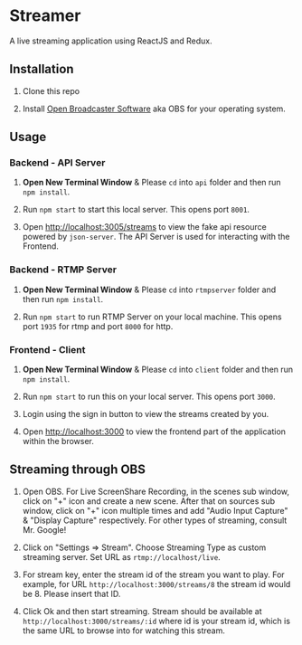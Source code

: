 # Streamer

A live streaming application using ReactJS and Redux.

## Installation

1. Clone this repo
  
2. Install [Open Broadcaster Software](https://obsproject.com/) aka OBS for your operating system.


## Usage

### Backend - API Server

1. **Open New Terminal Window** & Please `cd` into `api` folder and then run `npm install`.

2. Run `npm start` to start this local server. This opens port `8001`.

3. Open [http://localhost:3005/streams](http://localhost:3005/streams) to view the fake api resource powered by `json-server`. The API Server is used for interacting with the Frontend.

### Backend - RTMP Server

1. **Open New Terminal Window** & Please `cd` into `rtmpserver` folder and then run `npm install`.

2. Run `npm start` to run RTMP Server on your local machine. This opens port `1935` for rtmp and port `8000` for http.

### Frontend - Client

1. **Open New Terminal Window** & Please `cd` into `client` folder and then run `npm install`.

2. Run `npm start` to run this on your local server. This opens port `3000`.

3. Login using the sign in button to view the streams created by you.

4. Open [http://localhost:3000](http://localhost:3000) to view the frontend part of the application within the browser.

## Streaming through OBS

1. Open OBS. For Live ScreenShare Recording, in the scenes sub window, click on "+" icon and create a new scene. After that on sources sub window, click on "+" icon multiple times and add "Audio Input Capture" & "Display Capture" respectively. For other types of streaming, consult Mr. Google!

2. Click on "Settings => Stream". Choose Streaming Type as custom streaming server. Set URL as `rtmp://localhost/live`.

3. For stream key, enter the stream id of the stream you want to play. For example, for URL `http://localhost:3000/streams/8` the stream id would be 8. Please insert that ID.

4. Click Ok and then start streaming. Stream should be available at `http://localhost:3000/streams/:id` where id is your stream id, which is the same URL to browse into for watching this stream.
